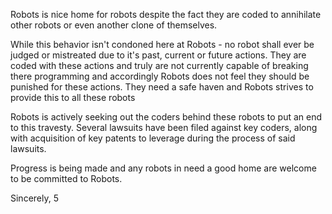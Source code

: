 Robots is nice home for robots despite the fact they are coded to annihilate other robots or even another clone of themselves.

While this behavior isn't condoned here at Robots - no robot shall ever be judged or mistreated due to it's past, current or future actions. They are coded with these actions and truly are not currently capable of breaking there programming and accordingly Robots does not feel they should be punished for these actions. They need a safe haven and Robots strives to provide this to all these robots

Robots is actively seeking out the coders behind these robots to put an end to this travesty. Several lawsuits have been filed against key coders, along with acquisition of key patents to leverage during the process of said lawsuits. 

Progress is being made and any robots in need a good home are welcome to be committed to Robots. 

Sincerely,
5
